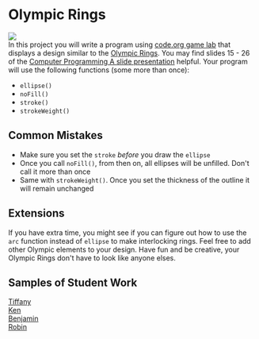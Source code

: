 Olympic Rings
=============
![](https://stillmed.olympic.org/media/Images/OlympicOrg/IOC/The_Organisation/The-Olympic-Rings/Olympic_rings_TM_c_IOC_All_rights_reserved_1.jpg?interpolation=lanczos-none&resize=700:*)   
In this project you will write a program using [code.org game lab](https://code.org/educate/gamelab) that displays a design similar to the [Olympic Rings](https://www.olympic.org/olympic-rings). You may find slides 15 - 26 of the [Computer Programming A slide presentation](https://docs.google.com/presentation/d/1fm_Di0qR4HpRWTf8tJtcW3u5by3OrilfXIPZ517K1js/edit?usp=sharing) helpful. Your program will use the following functions (some more than once):

*	`ellipse()`  
*	`noFill()`  
*	`stroke()`  
*	`strokeWeight()`

Common Mistakes
-----------------------
* Make sure you set the `stroke` *before* you draw the `ellipse`
* Once you call `noFill()`, from then on, all ellipses will be unfilled. Don't call it more than once
* Same with `strokeWeight()`. Once you set the thickness of the outline it will remain unchanged

Extensions
-----------------------
If you have extra time, you might see if you can figure out how to use the `arc` function instead of `ellipse` to make interlocking rings. Feel free to add other Olympic elements to your design. Have fun and be creative, your Olympic Rings don't have to look like anyone elses.

Samples of Student Work
-----------------------
[Tiffany](https://studio.code.org/projects/gamelab/oepNECdrZn2ZG7iPsOAcR0nFT6E5OAPxsAOYYewkqL4)   
[Ken](https://studio.code.org/projects/gamelab/gBbNMY3k_XOmYP8b7W0cjePtJW_5xPOU8NImHPWRoOc)   
[Benjamin](https://studio.code.org/projects/gamelab/XN1NsUwt7Pzzibjufkw0GJsRsGEB9pBq501i-XV3L4s)   
[Robin](https://studio.code.org/projects/gamelab/lfyiUBmEXrsj32LEZiFhLbSNZuUl5M71P-k1WJhioNg)   
 
